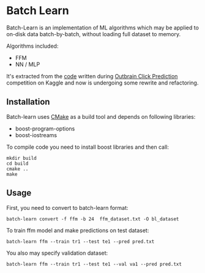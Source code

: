 # Batch Learn

Batch-Learn is an implementation of ML algorithms which may be applied to on-disk data batch-by-batch, without loading full dataset to memory.

Algorithms included:
* FFM
* NN / MLP

It's extracted from the [code](https://github.com/alno/kaggle-outbrain-click-prediction) written during [Outbrain Click Prediction](https://www.kaggle.com/c/outbrain-click-prediction/) competition on Kaggle and now is undergoing some rewrite and refactoring.

## Installation

Batch-learn uses [CMake](https://cmake.org/) as a build tool and depends on following libraries:
* boost-program-options
* boost-iostreams

To compile code you need to install boost libraries and then call:

    mkdir build
    cd build
    cmake ..
    make

## Usage

First, you need to convert to batch-learn format:

    batch-learn convert -f ffm -b 24  ffm_dataset.txt -O bl_dataset

To train ffm model and make predictions on test dataset:

    batch-learn ffm --train tr1 --test te1 --pred pred.txt

You also may specify validation dataset:

    batch-learn ffm --train tr1 --test te1 --val va1 --pred pred.txt
